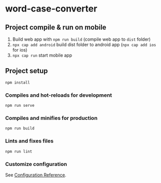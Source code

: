 # word-case-converter

## Project compile & run on mobile
1. Build web app with `npm run build` (compile web app to `dist` folder)
2. `npx cap add android` build dist folder to android app (`npx cap add ios` for ios)
3. `npx cap run` start mobile app
## Project setup
```
npm install
```

### Compiles and hot-reloads for development
```
npm run serve
```

### Compiles and minifies for production
```
npm run build
```

### Lints and fixes files
```
npm run lint
```

### Customize configuration
See [Configuration Reference](https://cli.vuejs.org/config/).
